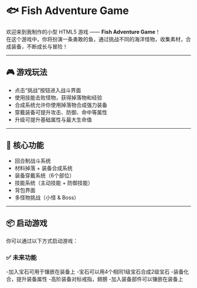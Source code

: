 # 🐟 Fish Adventure Game

欢迎来到我制作的小型 HTML5 游戏 —— **Fish Adventure Game**！  
在这个游戏中，你将扮演一条勇敢的鱼，通过挑战不同的海洋怪物，收集素材，合成装备，不断成长与冒险！

---

## 🎮 游戏玩法

- 点击“挑战”按钮进入战斗界面
- 使用技能击败怪物，获得掉落物和经验
- 合成系统允许你使用掉落物合成强力装备
- 穿戴装备可提升攻击、防御、命中等属性
- 升级可提升基础属性与最大生命值

---

## 🧪 核心功能

- 回合制战斗系统
- 材料掉落 + 装备合成系统
- 装备穿戴系统（6个部位）
- 技能系统（主动技能 + 防御技能）
- 背包界面
- 多怪物挑战（小怪 & Boss）

---

## 📦 启动游戏

你可以通过以下方式启动游戏：

### ✅ 未来功能
-加入宝石可用于镶嵌在装备上
-宝石可以用4个相同1级宝石合成2级宝石
-装备化合，提升装备属性
-高阶装备对标戒指，翅膀
-加入装备部件可以镶嵌在装备上
